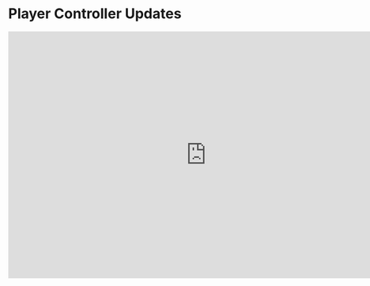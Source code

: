 # Player Controller Updates

<iframe width="800" height="500" src="https://www.youtube.com/embed/MjLHgRasuh0?si=tj4fPUBY8shjwbtu" title="YouTube video player" frameborder="0" allow="accelerometer; autoplay; clipboard-write; encrypted-media; gyroscope; picture-in-picture; web-share" allowfullscreen=""></iframe>